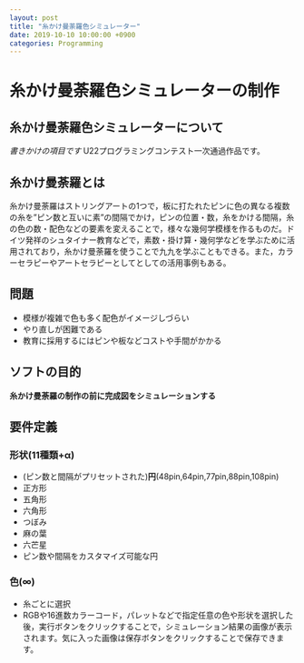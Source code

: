 ```yaml
---
layout: post
title: "糸かけ曼荼羅色シミュレーター"
date: 2019-10-10 10:00:00 +0900
categories: Programming
---
```

<script data-ad-client="ca-pub-6083391768192122" async src="https://pagead2.googlesyndication.com/pagead/js/adsbygoogle.js"></script>
# 糸かけ曼荼羅色シミュレーターの制作
## 糸かけ曼荼羅色シミュレーターについて
*書きかけの項目です*
U22プログラミングコンテスト一次通過作品です。

## 糸かけ曼荼羅とは
糸かけ曼荼羅はストリングアートの1つで，板に打たれたピンに色の異なる複数の糸を”ピン数と互いに素”の間隔でかけ，ピンの位置・数，糸をかける間隔，糸の色の数・配色などの要素を変えることで，様々な幾何学模様を作るものだ。ドイツ発祥のシュタイナー教育などで，素数・掛け算・幾何学などを学ぶために活用されており，糸かけ曼荼羅を使うことで九九を学ぶこともできる。また，カラーセラピーやアートセラピーとしてとしての活用事例もある。

## 問題
- 模様が複雑で色も多く配色がイメージしづらい
- やり直しが困難である
- 教育に採用するにはピンや板などコストや手間がかかる

## ソフトの目的
**糸かけ曼荼羅の制作の前に完成図をシミュレーションする**

## 要件定義

### 形状(11種類+α)
- (ピン数と間隔がプリセットされた)**円**(48pin,64pin,77pin,88pin,108pin)
- 正方形
- 五角形
- 六角形
- つぼみ
- 麻の葉
- 六芒星
- ピン数や間隔をカスタマイズ可能な円

### 色(∞)
- 糸ごとに選択
- RGBや16進数カラーコード，パレットなどで指定任意の色や形状を選択した後，実行ボタンをクリックすることで，シミュレーション結果の画像が表示されます。気に入った画像は保存ボタンをクリックすることで保存できます。